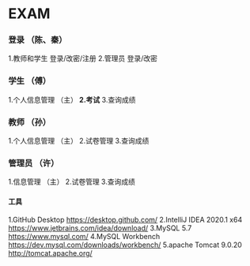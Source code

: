# EXAM

### 登录 （陈、秦）
1.教师和学生 登录/改密/注册
2.管理员 登录/改密

### 学生 （傅）
1.个人信息管理 （主）
**2.考试**
3.查询成绩

### 教师 （孙）
1.个人信息管理 （主）
2.试卷管理
3.查询成绩

### 管理员 （许）
1.信息管理 （主）
2.试卷管理
3.查询成绩

#### 工具
1.GitHub Desktop https://desktop.github.com/
2.IntelliJ IDEA 2020.1 x64 https://www.jetbrains.com/idea/download/
3.MySQL 5.7 https://www.mysql.com/
4.MySQL Workbench https://dev.mysql.com/downloads/workbench/
5.apache Tomcat 9.0.20 http://tomcat.apache.org/